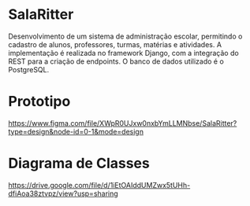 # SalaRitter
Desenvolvimento de um sistema de administração escolar, permitindo o cadastro de alunos, professores, turmas, matérias e atividades. A implementação é realizada no framework Django, com a integração do REST para a criação de endpoints. O banco de dados utilizado é o PostgreSQL.

# Prototipo
https://www.figma.com/file/XWpR0UJxw0nxbYmLLMNbse/SalaRitter?type=design&node-id=0-1&mode=design

# Diagrama de Classes
https://drive.google.com/file/d/1iEtOAIddUMZwx5tUHh-dfiAoa38ztvpz/view?usp=sharing
